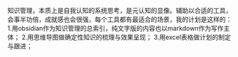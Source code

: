 知识管理，本质上是自我认知的系统思考，是元认知的显像。辅助以合适的工具，会事半功倍，成就感也会很强，每个工具都有最适合的场景，我的计划是这样的：
1.用obsidian作为知识管理的总索引，纯文字版的内容也以markdown作为写作主体；
2.用思维导图做确定性知识的梳理与效果呈现；
3.用excel表格做计划的制定与跟进；